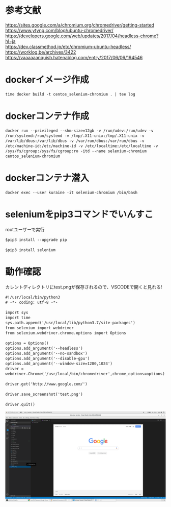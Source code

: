 # 参考文献

https://sites.google.com/a/chromium.org/chromedriver/getting-started</br>
https://www.ytyng.com/blog/ubuntu-chromedriver/</br>
https://developers.google.com/web/updates/2017/04/headless-chrome?hl=ja</br>
https://dev.classmethod.jp/etc/chromium-ubuntu-headless/</br>
https://worklog.be/archives/3422</br>
https://vaaaaaanquish.hatenablog.com/entry/2017/06/06/194546</br>

# dockerイメージ作成

```
time docker build -t centos_selenium-chromium . | tee log
```

# dockerコンテナ作成

```
docker run --privileged --shm-size=12gb -v /run/udev:/run/udev -v /run/systemd:/run/systemd -v /tmp/.X11-unix:/tmp/.X11-unix -v /var/lib/dbus:/var/lib/dbus -v /var/run/dbus:/var/run/dbus -v /etc/machine-id:/etc/machine-id -v /etc/localtime:/etc/localtime -v /sys/fs/cgroup:/sys/fs/cgroup:ro -itd --name selenium-chromium centos_selenium-chromium
```

# dockerコンテナ潜入

```
docker exec --user kuraine -it selenium-chromium /bin/bash
```

# seleniumをpip3コマンドでいんすこ

rootユーザーで実行

```
$pip3 install --upgrade pip

$pip3 install selenium
```

# 動作確認

カレントディレクトリにtest.pngが保存されるので、VSCODEで開くと見れる!

```
#!/usr/local/bin/python3
# -*- coding: utf-8 -*-

import sys
import time
sys.path.append('/usr/local/lib/python3.7/site-packages')
from selenium import webdriver
from selenium.webdriver.chrome.options import Options

options = Options()
options.add_argument('--headless')
options.add_argument('--no-sandbox')
options.add_argument('--disable-gpu')
options.add_argument('--window-size=1280,1024')
driver = webdriver.Chrome('/usr/local/bin/chromedriver',chrome_options=options)

driver.get('http://www.google.com/')

driver.save_screenshot('test.png')

driver.quit()
```


![](./1.png)
